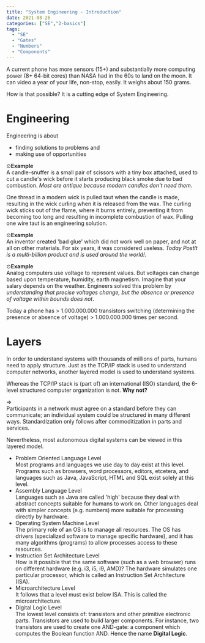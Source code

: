 ```yaml
---
title: "System Engineering - Introduction"
date: 2021-08-26
categories: ["SE","2-basics"]
tags:
  - "SE"
  - "Gates"
  - "Numbers"
  - "Components"
---
```

A current phone has more sensors (15+) and substantially more computing power (8+ 64-bit cores)  than NASA had  in the 60s to land on the moon.
It can video a year of your life, non-stop, easily. It weighs about 150 grams.

How is that possible? It is a cutting edge of System Engineering.

# Engineering
Engineering is about 

* finding solutions to problems and
* making use of opportunities

&odot;**Example**  
A candle-snuffer is a small pair of scissors with a tiny box attached, used to cut a candle's wick before it starts producing black smoke due to bad combustion. *Most are antique because modern candles don't need them.*

One thread in a modern wick is pulled taut when the candle is made, resulting in the wick curling when it is released from the wax. The curling wick sticks out of the flame, where it burns entirely, preventing it from becoming too long and resulting in incomplete combustion of wax. Pulling one wire taut is an engineering solution.  

&odot;**Example**  
An inventor created 'bad glue' which did not work well on paper, and not at all on other materials. For six years, it was considered useless. *Today PostIt is a multi-billion product and is used around the world!*.

&odot;**Example**  
Analog computers use voltage to represent values.
But voltages can change based upon temperature, humidity, earth magnetism.
Imagine that your salary depends on the weather.
Engineers solved this problem by *understanding that precise voltages change, but the absence or presence of voltage within bounds does not*.  

Today a phone has > 1.000.000.000 transistors switching (determining the presence or absence of voltage) > 1.000.000.000 times per second.

# Layers
In order to understand systems with thousands of millions of parts, humans need to apply structure. Just as the TCP/IP stack is used to understand computer networks, another layered model is used to understand systems. 

Whereas the TCP/IP stack is (part of) an international (ISO) standard, the 6-level structured computer organization is not. **Why not?**

&rArr;  
Participants in a network must agree on a standard before they can communicate; an individual system could be structured in many different ways. Standardization only follows after commoditization in parts and services.

Nevertheless, most autonomous digital systems can be viewed in this layered model.

* Problem Oriented Language Level  
Most programs and languages we use day to day exist at this level. Programs such as browsers, word processors, editors, etcetera, and languages such as Java, JavaScript, HTML and SQL exist solely at this level.
* Assembly Language Level  
Languages such as Java are called 'high' because they deal with abstract concepts suitable for humans to work on. Other languages deal with simpler concepts (e.g. numbers) more suitable for processing directly by hardware.
* Operating System Machine Level  
The primary role of an OS is to manage all resources. The OS has drivers (specialized software to manage specific hardware), and it has many algorithms (programs) to allow processes access to these resources.
* Instruction Set Architecture Level  
How is it possible that the same software (such as a web browser) runs on different hardware (e.g. i3, i5, i9, AMD)? The hardware simulates one particular processor, which is called an Instruction Set Architecture (ISA).
* Microarchitecture Level  
It follows that a level must exist below ISA. This is called the microarchitecture.
* Digital Logic Level  
The lowest level consists of: transistors and other primitive electronic parts. Transistors are used to build larger components. For instance, two transistors are used to create one AND-gate: a component which computes the Boolean function AND. Hence the name **Digital Logic**.






